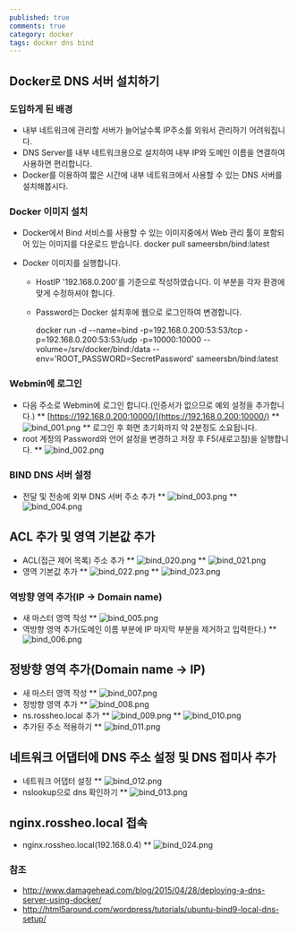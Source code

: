 ```yaml
---
published: true
comments: true
category: docker
tags: docker dns bind
---
```

## Docker로 DNS 서버 설치하기

### 도입하게 된 배경
* 내부 네트워크에 관리할 서버가 늘어날수록 IP주소를 외워서 관리하기 어려워집니다.
* DNS Server를 내부 네트워크용으로 설치하여 내부 IP와 도메인 이름을 연결하여 사용하면 편리합니다.
* Docker를 이용하여 짧은 시간에 내부 네트워크에서 사용할 수 있는 DNS 서버를 설치해봅시다.

### Docker 이미지 설치
* Docker에서 Bind 서비스를 사용할 수 있는 이미지중에서 Web 관리 툴이 포함되어 있는 이미지를 다운로드 받습니다.
    docker pull sameersbn/bind:latest

* Docker 이미지를 실행합니다.
	* HostIP '192.168.0.200'를 기준으로 작성하였습니다. 이 부분을 각자 환경에 맞게 수정하셔야 합니다.
	* Password는 Docker 설치후에 웹으로 로그인하여 변경합니다.
    
      docker run -d --name=bind -p=192.168.0.200:53:53/tcp -p=192.168.0.200:53:53/udp -p=10000:10000 --volume=/srv/docker/bind:/data --env='ROOT_PASSWORD=SecretPassword' sameersbn/bind:latest


### Webmin에 로그인
* 다음 주소로 Webmin에 로그인 합니다.(인증서가 없으므로 예외 설정을 추가합니다.)
** [https://192.168.0.200:10000/](https://192.168.0.200:10000/)
** ![bind_001.png]({{site.baseurl}}/assets/bind_001.png)
** 로그인 후 화면 초기화까지 약 2분정도 소요됩니다.
* root 계정의 Password와 언어 설정을 변경하고 저장 후 F5(새로고침)을 실행합니다.
** ![bind_002.png]({{site.baseurl}}/assets/bind_002.png)

### BIND DNS 서버 설정
* 전달 및 전송에 외부 DNS 서버 주소 추가
** ![bind_003.png]({{site.baseurl}}/assets/bind_003.png)
** ![bind_004.png]({{site.baseurl}}/assets/bind_004.png)

## ACL 추가 및 영역 기본값 추가
* ACL(접근 제어 목록) 주소 추가
** ![bind_020.png]({{site.baseurl}}/assets/bind_020.png)
** ![bind_021.png]({{site.baseurl}}/assets/bind_021.png)
* 영역 기본값 추가
** ![bind_022.png]({{site.baseurl}}/assets/bind_022.png)
** ![bind_023.png]({{site.baseurl}}/assets/bind_023.png)

### 역방향 영역 추가(IP -> Domain name)
* 새 마스터 영역 작성
** ![bind_005.png]({{site.baseurl}}/assets/bind_005.png)
* 역방향 영역 추가(도메인 이름 부분에 IP 마지막 부분을 제거하고 입력한다.)
** ![bind_006.png]({{site.baseurl}}/assets/bind_006.png)

## 정방향 영역 추가(Domain name -> IP)
* 새 마스터 영역 작성
** ![bind_007.png]({{site.baseurl}}/assets/bind_007.png)
* 정방향 영역 추가
** ![bind_008.png]({{site.baseurl}}/assets/bind_008.png)
* ns.rossheo.local 추가
** ![bind_009.png]({{site.baseurl}}/assets/bind_009.png)
** ![bind_010.png]({{site.baseurl}}/assets/bind_010.png)
* 추가된 주소 적용하기
** ![bind_011.png]({{site.baseurl}}/assets/bind_011.png)

## 네트워크 어댑터에 DNS 주소 설정 및 DNS 접미사 추가
* 네트워크 어댑터 설정
** ![bind_012.png]({{site.baseurl}}/assets/bind_012.png)
* nslookup으로 dns 확인하기
** ![bind_013.png]({{site.baseurl}}/assets/bind_013.png)

## nginx.rossheo.local 접속
* nginx.rossheo.local(192.168.0.4)
** ![bind_024.png]({{site.baseurl}}/assets/bind_024.png)


### 참조
* http://www.damagehead.com/blog/2015/04/28/deploying-a-dns-server-using-docker/
* http://html5around.com/wordpress/tutorials/ubuntu-bind9-local-dns-setup/
